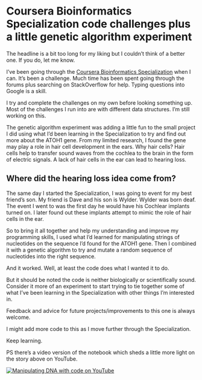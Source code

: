 # Coursera Bioinformatics Specialization code challenges plus a little genetic algorithm experiment

The headline is a bit too long for my liking but I couldn’t think of a better one. If you do, let me know.

I’ve been going through the [Coursera Bioinformatics Specialization](http://bit.ly/courserabioinformatics) when I can. It’s been a challenge. Much time has been spent going through the forums plus searching on StackOverflow for help. Typing questions into Google is a skill.

I try and complete the challenges on my own before looking something up. Most of the challenges I run into are with different data structures. I’m still working on this.

The genetic algorithm experiment was adding a little fun to the small project I did using what I’d been learning in the Specialization to try and find out more about the ATOH1 gene. From my limited research, I found the gene may play a role in hair cell development in the ears. Why hair cells? Hair cells help to transfer sound waves from the cochlea to the brain in the form of electric signals. A lack of hair cells in the ear can lead to hearing loss.

## Where did the hearing loss idea come from?

The same day I started the Specialization, I was going to event for my best friend’s son. My friend is Dave and his son is Wylder. Wylder was born deaf. The event I went to was the first day he would have his Cochlear implants turned on. I later found out these implants attempt to mimic the role of hair cells in the ear.

So to bring it all together and help my understanding and improve my programming skills, I used what I’d learned for manipulating strings of nucleotides on the sequence I’d found for the ATOH1 gene. Then I combined it with a genetic algorithm to try and mutate a random sequence of nucleotides into the right sequence.

And it worked. Well, at least the code does what I wanted it to do.

But it should be noted the code is neither biologically or scientifically sound. Consider it more of an experiment to start trying to tie together some of what I’ve been learning in the Specialization with other things I’m interested in.

Feedback and advice for future projects/improvements to this one is always welcome.

I might add more code to this as I move further through the Specialization.

Keep learning.

PS there’s a video version of the notebook which sheds a little more light on the story above on YouTube.

[![Manipulating DNA with code on YouTube](https://img.youtube.com/vi/5yF1KvAORaU/0.jpg)](https://youtu.be/5yF1KvAORaU "Using code to manipulate DNA on YouTube by Daniel Bourke")
